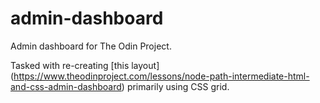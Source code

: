 # admin-dashboard
Admin dashboard for The Odin Project.

Tasked with re-creating [this layout] (https://www.theodinproject.com/lessons/node-path-intermediate-html-and-css-admin-dashboard) primarily using CSS grid.
